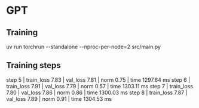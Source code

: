 # GPT

## Training
uv run torchrun --standalone --nproc-per-node=2 src/main.py

## Training steps

step 5   | train_loss 7.83  | val_loss 7.81  | norm 0.75  | time 1297.64 ms
step 6   | train_loss 7.91  | val_loss 7.79  | norm 0.57  | time 1303.11 ms
step 7   | train_loss 7.80  | val_loss 7.86  | norm 0.86  | time 1300.03 ms
step 8   | train_loss 7.87  | val_loss 7.89  | norm 0.91  | time 1304.53 ms
